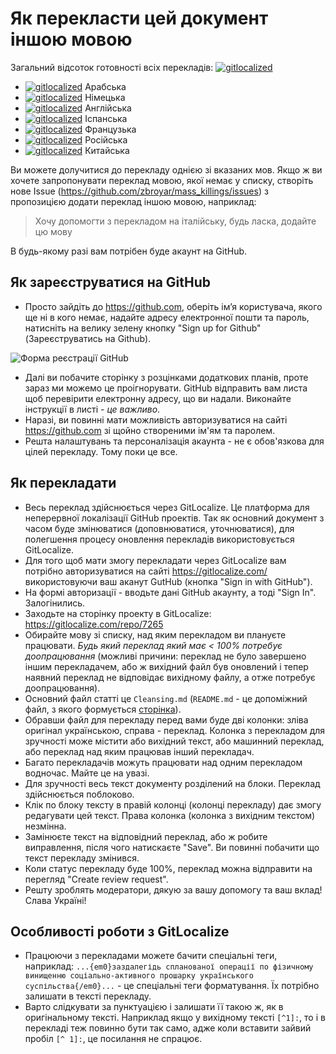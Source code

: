 # Як перекласти цей документ іншою мовою

Загальний відсоток готовності всіх перекладів: [![gitlocalized ](https://gitlocalize.com/repo/7265/whole_project/badge.svg)](https://gitlocalize.com/repo/7265/whole_project?utm_source=badge)

- [![gitlocalized ](https://gitlocalize.com/repo/7265/ar/badge.svg)](https://gitlocalize.com/repo/7265/ar?utm_source=badge) Арабська
- [![gitlocalized ](https://gitlocalize.com/repo/7265/de/badge.svg)](https://gitlocalize.com/repo/7265/de?utm_source=badge) Німецька
- [![gitlocalized ](https://gitlocalize.com/repo/7265/en/badge.svg)](https://gitlocalize.com/repo/7265/en?utm_source=badge) Англійська
- [![gitlocalized ](https://gitlocalize.com/repo/7265/es/badge.svg)](https://gitlocalize.com/repo/7265/es?utm_source=badge) Іспанська
- [![gitlocalized ](https://gitlocalize.com/repo/7265/fr/badge.svg)](https://gitlocalize.com/repo/7265/fr?utm_source=badge) Французька
- [![gitlocalized ](https://gitlocalize.com/repo/7265/ru/badge.svg)](https://gitlocalize.com/repo/7265/ru?utm_source=badge) Російська
- [![gitlocalized ](https://gitlocalize.com/repo/7265/zh/badge.svg)](https://gitlocalize.com/repo/7265/zh?utm_source=badge) Китайська

Ви можете долучитися до перекладу однією зі вказаних мов. Якщо ж ви хочете запропонувати переклад мовою, якої немає у
списку, створіть нове Issue (<https://github.com/zbroyar/mass_killings/issues>) з пропозицією додати
переклад іншою мовою, наприклад:

> Хочу допомогти з перекладом на італійську, будь ласка, додайте цю мову

В будь-якому разі вам потрібен буде акаунт на GitHub.

## Як зареєструватися на GitHub

- Просто зайдіть до <https://github.com>, оберіть ім’я користувача, якого ще ні в кого немає, надайте адресу електронної
  пошти та пароль, натисніть на велику зелену кнопку "Sign up for Github" (Зареєструватись на Github).

![Форма реєстрації GitHub](https://git-scm.com/book/en/v2/images/signup.png)

- Далі ви побачите сторінку з розцінками додаткових планів, проте зараз ми можемо це проігнорувати. GitHub відправить
  вам листа щоб перевірити електронну адресу, що ви надали. Виконайте інструкції в листі - *це важливо*.
- Наразі, ви повинні мати можливість авторизуватися на сайті <https://github.com> зі щойно створеними ім'ям та паролем.
- Решта налаштувань та персоналізація акаунта - не є обов'язкова для цілей перекладу. Тому поки це все.

## Як перекладати

- Весь переклад здійснюється через GitLocalize. Це платформа для неперервної локалізації GitHub проектів.
  Так як основний документ з часом буде змінюватися (доповнюватися, уточнюватися), для полегшення процесу оновлення
  перекладів використовується GitLocalize.
- Для того щоб мати змогу перекладати через GitLocalize вам потрібно авторизуватися на сайті <https://gitlocalize.com/>
  використовуючи ваш аканут GutHub (кнопка "Sign in with GitHub").
- На формі авторизації - вводьте дані GitHub акаунту, а тоді "Sign In". Залогінились.
- Заходьте на сторінку проекту в GitLocalize: <https://gitlocalize.com/repo/7265>
- Обирайте мову зі списку, над яким перекладом ви плануєте працювати. *Будь який переклад який має < 100% потребує
  доопрацювання* (можливі причини: переклад не було завершено іншим перекладачем, або ж вихідний файл був оновлений і
  тепер наявний переклад не відповідає вихідному файлу, а отже потребує доопрацювання).
- Основний файл статті це `Cleansing.md` (`README.md` - це допоміжний файл, з якого формується [сторінка](https://github.com/zbroyar/mass_killings#%D0%BF%D1%80%D0%BE-%D0%B7%D0%B0%D0%BF%D0%BB%D0%B0%D0%BD%D0%BE%D0%B2%D0%B0%D0%BD%D1%96%D1%81%D1%82%D1%8C-%D0%BC%D0%B0%D1%81%D0%BE%D0%B2%D0%B8%D1%85-%D0%B2%D0%B1%D0%B8%D0%B2%D1%81%D1%82%D0%B2-%D0%BD%D0%B0-%D1%82%D0%B5%D1%80%D0%B8%D1%82%D0%BE%D1%80%D1%96%D1%97-%D1%83%D0%BA%D1%80%D0%B0%D1%97%D0%BD%D0%B8)).
- Обравши файл для перекладу перед вами буде дві колонки: зліва оригінал українською, справа - переклад. Колонка з
  перекладом для зручності може містити або вихідний текст, або машинний переклад, або переклад над яким працював
  інший перекладач.
- Багато перекладачів можуть працювати над одним перекладом водночас. Майте це на увазі.
- Для зручності весь текст документу розділений на блоки. Переклад здійснюється поблоково.
- Клік по блоку тексту в правій колонці (колонці перекладу) дає змогу редагувати цей текст. Права колонка (колонка з
  вихідним текстом) незмінна.
- Замінюєте текст на відповідний переклад, або ж робите виправлення, після чого натискаєте "Save". Ви повинні побачити
  що текст перекладу змінився.
- Коли статус перекладу буде 100%, переклад можна відправити на перегляд "Create review request".
- Решту зроблять модератори, дякую за вашу допомогу та ваш вклад! Слава Україні!

## Особливості роботи з GitLocalize

- Працюючи з перекладами можете бачити спеціальні теги, наприклад: `...{em0}заздалегідь спланованої операції по фізичному винищенню соціально-активного прошарку українського суспільства{/em0}...` - це спеціальні теги форматування. Їх потрібно
  залишати в тексті перекладу.
- Варто слідкувати за пунктуацією і залишати її такою ж, як в оригінальному тексті. Наприклад якщо у вихідному тексті
  `[^1]:`, то і в перекладі теж повинно бути так само, адже коли вставити зайвий пробіл `[^ 1]:`, це посилання не спрацює.